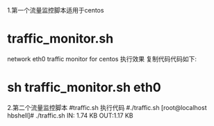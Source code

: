 1.第一个流量监控脚本适用于centos
# traffic_monitor.sh
network eth0 traffic monitor   for centos
执行效果
复制代码代码如下:
# sh traffic_monitor.sh eth0

2.第二个流量监控脚本
#traffic.sh
执行代码
#./traffic.sh
[root@localhost hbshell]# ./traffic.sh 
IN: 1.74 KB
OUT:1.17 KB
